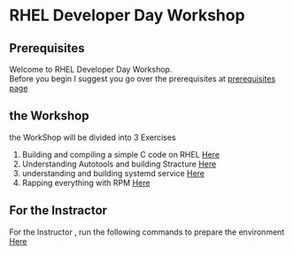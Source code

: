 # RHEL Developer Day Workshop

## Prerequisites
Welcome to RHEL Developer Day Workshop.  
Before you begin I suggest you go over the prerequisites at [prerequisites page](prerequisites.md)

## the Workshop
the WorkShop will be divided into 3 Exercises

1. Building and compiling a simple C code on RHEL [Here](Exercise-1/README.md)
2. Understanding Autotools and building Stracture [Here](Exercise-2/README.md)
3. understanding and building systemd service  [Here](Exercise-3/README.md)
4. Rapping everything with RPM  [Here](Exercise-4/README.md)

## For the Instractor
For the Instructor , run the following commands to prepare the environment [Here](Instructor/README.md)
